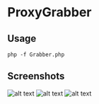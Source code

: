 # ProxyGrabber

## Usage
```
php -f Grabber.php
```
## Screenshots
![alt text](https://github.com/jissatsu/ProxyGrabber/blob/master/el1.png)
![alt text](https://github.com/jissatsu/ProxyGrabber/blob/master/el2.png)
![alt text](https://github.com/jissatsu/ProxyGrabber/blob/master/el3.png)
